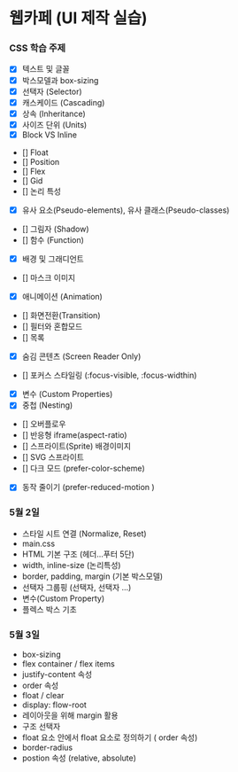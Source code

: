 # 웹카페 (UI 제작 실습)

### CSS 학습 주제  

- [X] 텍스트 및 글꼴 
- [X] 박스모델과 box-sizing
- [X] 선택자 (Selector)
- [X] 캐스케이드 (Cascading)
- [X] 상속 (Inheritance)
- [X] 사이즈 단위 (Units)
- [X] Block VS Inline
- [] Float
- [] Position
- [] Flex
- [] Gid
- [] 논리 특성
- [X] 유사 요소(Pseudo-elements), 유사 클래스(Pseudo-classes)
- [] 그림자 (Shadow)
- [] 함수 (Function)
- [X] 배경 및 그래디언트
- [] 마스크 이미지
- [X] 애니메이션 (Animation)
- [] 화면전환(Transition)
- [] 필터와 혼합모드
- [] 목록
- [X] 숨김 콘텐츠 (Screen Reader Only)
- [] 포커스 스타일링 (:focus-visible, :focus-widthin)
- [X] 변수 (Custom Properties)
- [X] 중첩 (Nesting)
- [] 오버플로우
- [] 반응형 iframe(aspect-ratio)
- [] 스프라이트(Sprite) 배경이미지
- [] SVG 스프라이트
- [] 다크 모드 (prefer-color-scheme)
- [X] 동작 줄이기 (prefer-reduced-motion )

### 5월 2일

- 스타일 시트 연결 (Normalize, Reset)
- main.css
- HTML 기본 구조 (헤더...푸터 5단)
- width, inline-size (논리특성)
- border, padding, margin (기본 박스모델)
- 선택자 그룹핑 (선택자, 선택자 ...)
- 변수(Custom Property)
- 플렉스 박스 기초

### 5월 3일

- box-sizing
- flex container / flex items
- justify-content 속성
- order 속성
- float / clear
- display: flow-root
- 레이아웃을 위해 margin 활용
- 구조 선택자
- float 요소 안에서 float 요소로 정의하기 ( order 속성)
- border-radius
- postion 속성 (relative, absolute)
